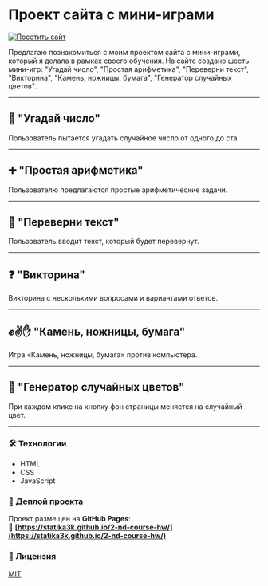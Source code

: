 # Проект сайта с мини-играми

[![Посетить сайт](https://img.shields.io/badge/-Посетить_сайт-181717?style=for-the-badge&logo=github)](https://statika3k.github.io/2-nd-course-hw/)

Предлагаю познакомиться с моим проектом сайта с мини-играми, который я делала в рамках своего обучения. На сайте создано шесть мини-игр: "Угадай число", "Простая арифметика", "Переверни текст", "Викторина", "Камень, ножницы, бумага", "Генератор случайных цветов".

---

## 🎯 "Угадай число"
Пользователь пытается угадать случайное число от одного до ста.

---

## ➕ "Простая арифметика"
Пользователю предлагаются простые арифметические задачи.

---

## 🔄 "Переверни текст"
Пользователь вводит текст, который будет перевернут.

---

## ❓ "Викторина"
Викторина с несколькими вопросами и вариантами ответов.

---

## ✊✌️✋ "Камень, ножницы, бумага"
Игра «Камень, ножницы, бумага» против компьютера.

---

## 🎨 "Генератор случайных цветов"
При каждом клике на кнопку фон страницы меняется на случайный цвет.

---

### 🛠 Технологии
- HTML
- CSS
- JavaScript

### 🚀 Деплой проекта
Проект размещен на **GitHub Pages**:  
🔗 **[https://statika3k.github.io/2-nd-course-hw/](https://statika3k.github.io/2-nd-course-hw/)**  

### 📜 Лицензия
[MIT](https://choosealicense.com/licenses/mit/)
